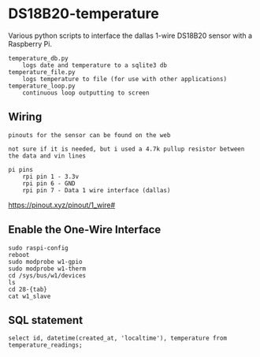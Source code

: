 # DS18B20-temperature

Various python scripts to interface the dallas 1-wire DS18B20 sensor with a Raspberry Pi.

```
temperature_db.py
    logs date and temperature to a sqlite3 db
temperature_file.py
    logs temperature to file (for use with other applications)
temperature_loop.py
    continuous loop outputting to screen
```
## Wiring

```
pinouts for the sensor can be found on the web

not sure if it is needed, but i used a 4.7k pullup resistor between the data and vin lines

pi pins
    rpi pin 1 - 3.3v
    rpi pin 6 - GND
    rpi pin 7 - Data 1 wire interface (dallas)
```
https://pinout.xyz/pinout/1_wire#

## Enable the One-Wire Interface
```
sudo raspi-config
reboot
sudo modprobe w1-gpio
sudo modprobe w1-therm
cd /sys/bus/w1/devices
ls 
cd 28-{tab}
cat w1_slave
```

## SQL statement
```
select id, datetime(created_at, 'localtime'), temperature from temperature_readings;
```
